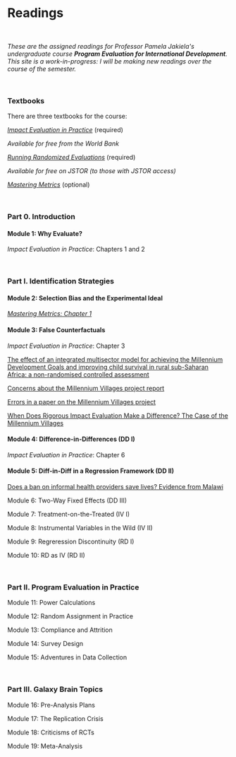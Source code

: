 # Readings

<br>

_These are the assigned readings for Professor Pamela Jakiela's undergraduate course **Program Evaluation for International Development**.  This site is a work-in-progress:  I will be making 
new readings over the course of the semester._  

<br>

### Textbooks  

There are three textbooks for the course:  

[_Impact Evaluation in Practice_](https://www.worldbank.org/en/programs/sief-trust-fund/publication/impact-evaluation-in-practice) (required)  

_Available for free from the World Bank_  

[_Running Randomized Evaluations_](http://runningres.com/) (required)  

_Available for free on JSTOR (to those with JSTOR access)_  

[_Mastering Metrics_](https://www.masteringmetrics.com/) (optional)

<br>

### Part 0. Introduction  

#### Module 1:  Why Evaluate?  

_Impact Evaluation in Practice_: Chapters 1 and 2  

<br>

### Part I. Identification Strategies  

#### Module 2:  Selection Bias and the Experimental Ideal  

[_Mastering Metrics: Chapter 1_](https://www.google.com/url?sa=t&rct=j&q=&esrc=s&source=web&cd=&ved=2ahUKEwjE2pfw-JjuAhUBZc0KHQo1DnoQFjAAegQIBhAC&url=http%3A%2F%2Fassets.press.princeton.edu%2Fchapters%2Fs10363.pdf&usg=AOvVaw3IGywrUpw1_F9e5npteATA)

#### Module 3:  False Counterfactuals  

_Impact Evaluation in Practice_: Chapter 3  

[The effect of an integrated multisector model for achieving the Millennium Development Goals 
and improving child survival in rural sub-Saharan Africa: a non-randomised controlled 
assessment](http://wordpress.ei.columbia.edu/mdg-east/files/2013/02/Millennium-Villages-child-mortality-Lancet-2012.pdf)  

[Concerns about the Millennium Villages project report](https://www.thelancet.com/action/showPdf?pii=S0140-6736%2812%2960848-4)  

[Errors in a paper on the Millennium Villages project](https://www.thelancet.com/action/showPdf?pii=S0140-6736%2812%2960824-1)  

[When Does Rigorous Impact Evaluation Make a Difference? The Case of the Millennium Villages](https://www.cgdev.org/publication/when-does-rigorous-impact-evaluation-make-difference-case-millennium-villages-working)  

#### Module 4: Difference-in-Differences (DD I)  

_Impact Evaluation in Practice_: Chapter 6  

#### Module 5: Diff-in-Diff in a Regression Framework (DD II)   
[Does a ban on informal health providers save lives? Evidence from Malawi](https://www.ncbi.nlm.nih.gov/pmc/articles/PMC4677333/)  

Module 6: Two-Way Fixed Effects (DD III)  

Module 7: Treatment-on-the-Treated (IV I)  

Module 8: Instrumental Variables in the Wild (IV II)  

Module 9: Regreression Discontinuity (RD I)  

Module 10: RD as IV (RD II)  

<br>

### Part II. Program Evaluation in Practice  

Module 11: Power Calculations  

Module 12: Random Assignment in Practice  

Module 13: Compliance and Attrition  

Module 14: Survey Design

Module 15: Adventures in Data Collection  

<br>

### Part III. Galaxy Brain Topics  

Module 16: Pre-Analysis Plans  

Module 17: The Replication Crisis  

Module 18: Criticisms of RCTs

Module 19: Meta-Analysis  
